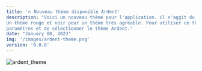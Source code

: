 ```yaml
---
title: '🔥 Nouveau thème disponible Ardent'
description: "Voici un nouveau thème pour l'application. il s'aggit du thème Ardent. 
Un thème rouge et noir pour un thème très agréable. Pour utiliser ce thème, il suffit de vous rendre dans vos 
paramètres et de sélectionner le thème Ardent."
date: "January 08, 2023"
img: '/images/ardent-theme.png'
version: '0.0.8'
---
```


![ardent_theme](/images/ardent-theme.png)